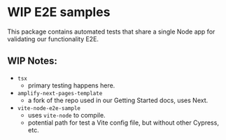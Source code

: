 # WIP E2E samples

This package contains automated tests that share a single Node app for validating
our functionality E2E.

## WIP Notes:

- `tsx`
  - primary testing happens here.
- `amplify-next-pages-template`
  - a fork of the repo used in our Getting Started docs, uses Next.
- `vite-node-e2e-sample`
  - uses `vite-node` to compile.
  - potential path for test a Vite config file, but without other Cypress, etc.
